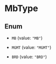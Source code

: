 

# MbType

## Enum


* `MB` (value: `"MB"`)

* `MGMT` (value: `"MGMT"`)

* `BRD` (value: `"BRD"`)



